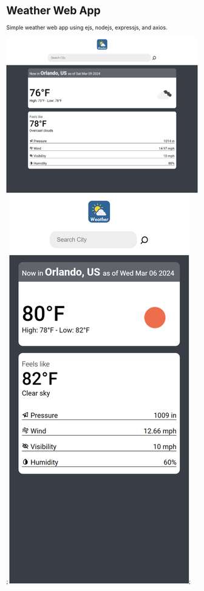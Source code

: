 # Weather Web App

Simple weather web app using ejs, nodejs, expressjs, and axios.

![desktop responsive](/public/images/Responsive-929x760.png);
![iPhone responsive](/public/images/iPhone-XR.png);
